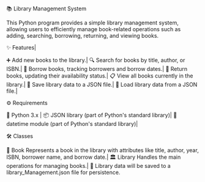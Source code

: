 📚 Library Management System

This Python program provides a simple library management system, allowing users to efficiently manage book-related operations such as adding, searching, borrowing, returning, and viewing books.

✨ Features|

➕ Add new books to the library.|
🔍 Search for books by title, author, or ISBN.|
🤝 Borrow books, tracking borrowers and borrow dates.|
🔄 Return books, updating their availability status.|
📋 View all books currently in the library.|
💾 Save library data to a JSON file.|
📂 Load library data from a JSON file.|

⚙ Requirements

🐍 Python 3.x |
📦 JSON library (part of Python's standard library)|
📅 datetime module (part of Python's standard library)|

🛠 Classes

📔 Book
Represents a book in the library with attributes like title, author, year, ISBN, borrower name, and borrow date.|
🏛 Library
Handles the main operations for managing books.|
📂 Library data will be saved to a library_Management.json file for persistence.
